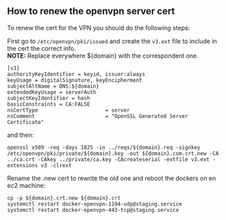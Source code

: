 ## How to renew the openvpn server cert
To renew the cert for the VPN you should do the following steps:

First go to `/etc/openvpn/pki/issued` and create the `v3.ext` file to include in the cert the correct info.     
**NOTE:** Replace everywhere ${domain} with the correspondent one.

```
[v3]
authorityKeyIdentifier = keyid, issuer:always
keyUsage = digitalSignature, keyEncipherment
subjectAltName = DNS:${domain}
extendedKeyUsage = serverAuth
subjectKeyIdentifier = hash
basicConstraints = CA:FALSE
nsCertType                      = server
nsComment                       = "OpenSSL Generated Server Certificate"
```

and then:

```
openssl x509 -req -days 1825 -in ../reqs/${domain}.req -signkey /etc/openvpn/pki/private/${domain}.key -out ${domain}.com.crt.new -CA ../ca.crt -CAkey ../private/ca.key -CAcreateserial -extfile v3.ext -extensions v3 -clrext
```

Rename the .new cert to rewrite the old one and reboot the dockers on en ec2 machine:

```
cp -p ${domain}.crt.new ${domain}.crt
systemctl restart docker-openvpn-1194-udp@staging.service
systemctl restart docker-openvpn-443-tcp@staging.service
```